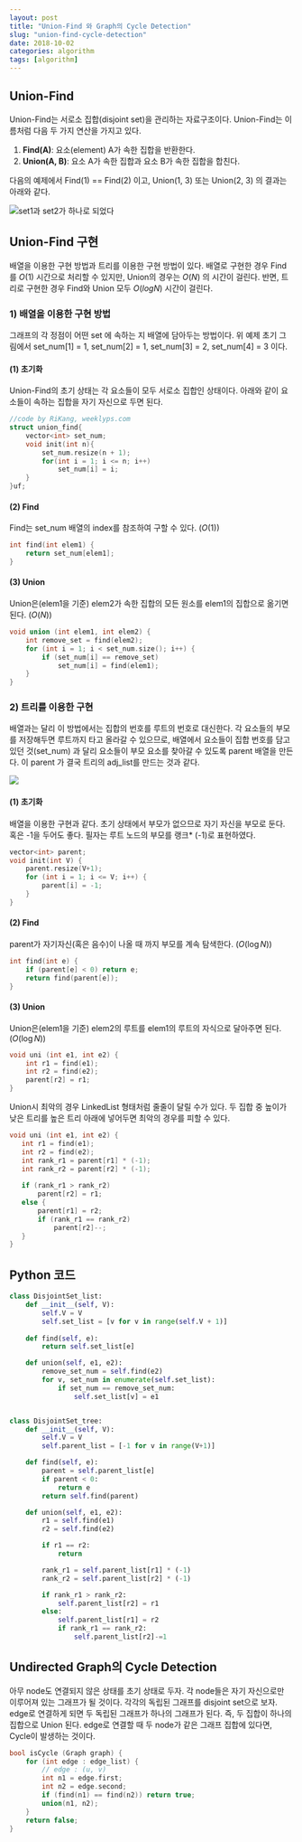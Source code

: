 ```yaml
---
layout: post
title: "Union-Find 와 Graph의 Cycle Detection"
slug: "union-find-cycle-detection"
date: 2018-10-02
categories: algorithm
tags: [algorithm]
---
```

## Union-Find

Union-Find는 서로소 집합(disjoint set)을 관리하는 자료구조이다. Union-Find는 이름처럼 다음 두 가지 연산을 가지고 있다.

1) **Find(A)**: 요소(element) A가 속한 집합을 반환한다.
2) **Union(A, B)**: 요소 A가 속한 집합과 요소 B가 속한 집합을 합친다.

다음의 예제에서 Find(1) == Find(2) 이고, Union(1, 3) 또는 Union(2, 3) 의 결과는 아래와 같다.

![set1과 set2가 하나로 되었다](https://github.com/sjnov11/sjnov11.github.com/blob/master/_img/2018/08/20/union-find_1.jpg?raw=true)



## Union-Find 구현

배열을 이용한 구현 방법과 트리를 이용한 구현 방법이 있다. 배열로 구현한 경우 Find를 $O(1)$ 시간으로 처리할 수 있지만, Union의 경우는 $O(N)$ 의 시간이 걸린다. 반면, 트리로 구현한 경우 Find와 Union 모두 $O(logN)$ 시간이 걸린다.



### 1) 배열을 이용한 구현 방법

그래프의 각 정점이 어떤 set 에 속하는 지 배열에 담아두는 방법이다. 위 예제 초기 그림에서 set_num[1] = 1, set_num[2] = 1, set_num[3] = 2, set_num[4] = 3 이다.

#### (1) 초기화

Union-Find의 초기 상태는 각 요소들이 모두 서로소 집합인 상태이다. 아래와 같이 요소들이 속하는 집합을 자기 자신으로 두면 된다.

```c++
//code by RiKang, weeklyps.com
struct union_find{
    vector<int> set_num;  
    void init(int n){ 
        set_num.resize(n + 1);
        for(int i = 1; i <= n; i++)
            set_num[i] = i;
    }
}uf;
```

#### (2) Find

Find는 set_num 배열의 index를 참조하여 구할 수 있다. ($O(1)$)

```c++
int find(int elem1) {
    return set_num[elem1];
}
```

#### (3) Union

Union은(elem1을 기준) elem2가 속한 집합의 모든 원소를 elem1의 집합으로 옮기면 된다. ($O(N)$)

```c++
void union (int elem1, int elem2) {
    int remove_set = find(elem2);
    for (int i = 1; i < set_num.size(); i++) {
        if (set_num[i] == remove_set)
        	set_num[i] = find(elem1);
    }
}
```



### 2) 트리를 이용한 구현

배열과는 달리 이 방법에서는 집합의 번호를 루트의 번호로 대신한다. 각 요소들의 부모를 저장해두면 루트까지 타고 올라갈 수 있으므로, 배열에서 요소들이 집합 번호를 담고 있던 것(set_num) 과 달리 요소들이 부모 요소를 찾아갈 수 있도록 parent 배열을 만든다. 이 parent 가 결국 트리의 adj_list를 만드는 것과 같다.

![](https://github.com/sjnov11/sjnov11.github.com/blob/master/_img/2018/08/20/union-find_2.jpg?raw=true)

 

#### (1) 초기화

배열을 이용한 구현과 같다. 초기 상태에서 부모가 없으므로 자기 자신을 부모로 둔다. 혹은 -1을 두어도 좋다. 필자는 루트 노드의 부모를 랭크* (-1)로 표현하였다.

```c++
vector<int> parent;
void init(int V) {
    parent.resize(V+1);
    for (int i = 1; i <= V; i++) {
        parent[i] = -1;
    }
}
```

#### (2) Find

parent가 자기자신(혹은 음수)이 나올 때 까지 부모를 계속 탐색한다. ($O(\log{N})$)

```c++
int find(int e) {
    if (parent[e] < 0) return e;
    return find(parent[e]);
}
```

#### (3) Union

Union은(elem1을 기준) elem2의 루트를 elem1의 루트의 자식으로 달아주면 된다. ($O(\log{N})$) 

```c++
void uni (int e1, int e2) {
    int r1 = find(e1);
    int r2 = find(e2);
    parent[r2] = r1;
}
```

Union시 최악의 경우 LinkedList 형태처럼 줄줄이 달릴 수가 있다. 두 집합 중 높이가 낮은 트리를 높은 트리 아래에 넣어두면 최악의 경우를 피할 수 있다. 

 ```c++
void uni (int e1, int e2) {
    int r1 = find(e1);
    int r2 = find(e2);
    int rank_r1 = parent[r1] * (-1);
    int rank_r2 = parent[r2] * (-1);
    
    if (rank_r1 > rank_r2) 
    	parent[r2] = r1;
    else {
        parent[r1] = r2;
        if (rank_r1 == rank_r2) 
        	parent[r2]--;
    }
}
 ```



## Python 코드

```python
class DisjointSet_list:
    def __init__(self, V):
        self.V = V
        self.set_list = [v for v in range(self.V + 1)] 
        
    def find(self, e):
        return self.set_list[e]

    def union(self, e1, e2):
        remove_set_num = self.find(e2)
        for v, set_num in enumerate(self.set_list):
            if set_num == remove_set_num:
                self.set_list[v] = e1


class DisjointSet_tree:
    def __init__(self, V):
        self.V = V
        self.parent_list = [-1 for v in range(V+1)]

    def find(self, e):
        parent = self.parent_list[e]
        if parent < 0:
            return e
        return self.find(parent)

    def union(self, e1, e2):
        r1 = self.find(e1)
        r2 = self.find(e2)

        if r1 == r2:
            return

        rank_r1 = self.parent_list[r1] * (-1)
        rank_r2 = self.parent_list[r2] * (-1)

        if rank_r1 > rank_r2:
            self.parent_list[r2] = r1
        else:
            self.parent_list[r1] = r2
            if rank_r1 == rank_r2:
                self.parent_list[r2]-=1
```





## Undirected Graph의 Cycle Detection

아무 node도 연결되지 않은 상태를 초기 상태로 두자. 각 node들은 자기 자신으로만 이루어져 있는 그래프가 될 것이다. 각각의 독립된 그래프를 disjoint set으로 보자. edge로 연결하게 되면 두 독립된 그래프가 하나의 그래프가 된다. 즉, 두 집합이 하나의 집합으로 Union 된다. edge로 연결할 때 두 node가 같은 그래프 집합에 있다면, Cycle이 발생하는 것이다. 

```c++
bool isCycle (Graph graph) {
	for (int edge : edge_list) {
		// edge : (u, v)
		int n1 = edge.first;
		int n2 = edge.second;
    	if (find(n1) == find(n2)) return true;
    	union(n1, n2);
	}
	return false;
}
```

